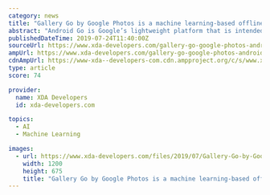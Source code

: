 ```yaml
---
category: news
title: "Gallery Go by Google Photos is a machine learning-based offline gallery app for Android Go"
abstract: "Android Go is Google’s lightweight platform that is intended to run on less powerful hardware as compared to the regular Android system. Android Go thus targets users in developing nations and low income areas who can only afford basic smartphone ..."
publishedDateTime: 2019-07-24T11:40:00Z
sourceUrl: https://www.xda-developers.com/gallery-go-google-photos-android-offline-machine-learning/
ampUrl: https://www.xda-developers.com/gallery-go-google-photos-android-offline-machine-learning/amp/
cdnAmpUrl: https://www-xda--developers-com.cdn.ampproject.org/c/s/www.xda-developers.com/gallery-go-google-photos-android-offline-machine-learning/amp/
type: article
score: 74

provider:
  name: XDA Developers
  id: xda-developers.com

topics:
  - AI
  - Machine Learning

images:
  - url: https://www.xda-developers.com/files/2019/07/Gallery-Go-by-Google-Photos.jpg
    width: 1200
    height: 675
    title: "Gallery Go by Google Photos is a machine learning-based offline gallery app for Android Go"
---
```

